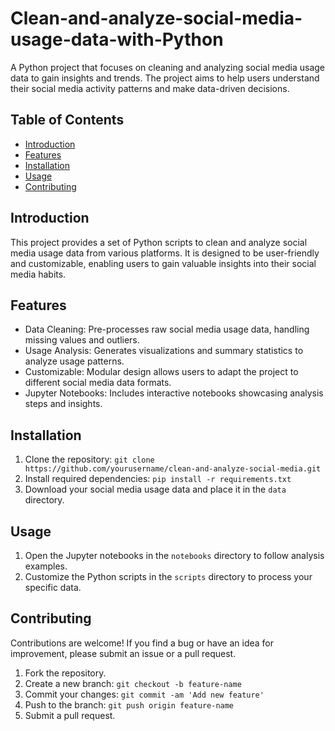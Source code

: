# Clean-and-analyze-social-media-usage-data-with-Python

A Python project that focuses on cleaning and analyzing social media usage data to gain insights and trends. The project aims to help users understand their social media activity patterns and make data-driven decisions.

## Table of Contents

- [Introduction](#introduction)
- [Features](#features)
- [Installation](#installation)
- [Usage](#usage)
- [Contributing](#contributing)


## Introduction

This project provides a set of Python scripts to clean and analyze social media usage data from various platforms. It is designed to be user-friendly and customizable, enabling users to gain valuable insights into their social media habits.

## Features

- Data Cleaning: Pre-processes raw social media usage data, handling missing values and outliers.
- Usage Analysis: Generates visualizations and summary statistics to analyze usage patterns.
- Customizable: Modular design allows users to adapt the project to different social media data formats.
- Jupyter Notebooks: Includes interactive notebooks showcasing analysis steps and insights.

## Installation

1. Clone the repository: `git clone https://github.com/yourusername/clean-and-analyze-social-media.git`
2. Install required dependencies: `pip install -r requirements.txt`
3. Download your social media usage data and place it in the `data` directory.

## Usage

1. Open the Jupyter notebooks in the `notebooks` directory to follow analysis examples.
2. Customize the Python scripts in the `scripts` directory to process your specific data.

## Contributing

Contributions are welcome! If you find a bug or have an idea for improvement, please submit an issue or a pull request.

1. Fork the repository.
2. Create a new branch: `git checkout -b feature-name`
3. Commit your changes: `git commit -am 'Add new feature'`
4. Push to the branch: `git push origin feature-name`
5. Submit a pull request.

